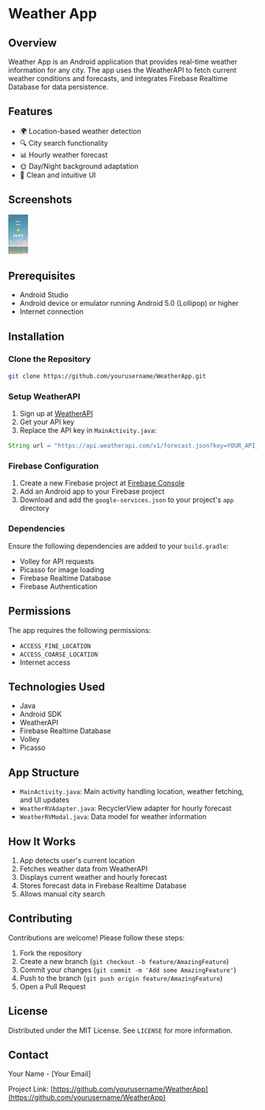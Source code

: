 # Weather App

## Overview
Weather App is an Android application that provides real-time weather information for any city. The app uses the WeatherAPI to fetch current weather conditions and forecasts, and integrates Firebase Realtime Database for data persistence.

## Features
- 🌍 Location-based weather detection
- 🔍 City search functionality
- 📊 Hourly weather forecast
- 🌞 Day/Night background adaptation
- 📱 Clean and intuitive UI

## Screenshots
![Main Screen](ScreenShot/screen_1.png)

## Prerequisites
- Android Studio
- Android device or emulator running Android 5.0 (Lollipop) or higher
- Internet connection

## Installation

### Clone the Repository
```bash
git clone https://github.com/yourusername/WeatherApp.git
```

### Setup WeatherAPI
1. Sign up at [WeatherAPI](https://www.weatherapi.com/)
2. Get your API key
3. Replace the API key in `MainActivity.java`:
```java
String url = "https://api.weatherapi.com/v1/forecast.json?key=YOUR_API_KEY&q=" + cityName + "&days=1&aqi=no&alerts=no";
```

### Firebase Configuration
1. Create a new Firebase project at [Firebase Console](https://console.firebase.google.com/)
2. Add an Android app to your Firebase project
3. Download and add the `google-services.json` to your project's `app` directory

### Dependencies
Ensure the following dependencies are added to your `build.gradle`:
- Volley for API requests
- Picasso for image loading
- Firebase Realtime Database
- Firebase Authentication

## Permissions
The app requires the following permissions:
- `ACCESS_FINE_LOCATION`
- `ACCESS_COARSE_LOCATION`
- Internet access

## Technologies Used
- Java
- Android SDK
- WeatherAPI
- Firebase Realtime Database
- Volley
- Picasso

## App Structure
- `MainActivity.java`: Main activity handling location, weather fetching, and UI updates
- `WeatherRVAdapter.java`: RecyclerView adapter for hourly forecast
- `WeatherRVModal.java`: Data model for weather information

## How It Works
1. App detects user's current location
2. Fetches weather data from WeatherAPI
3. Displays current weather and hourly forecast
4. Stores forecast data in Firebase Realtime Database
5. Allows manual city search

## Contributing
Contributions are welcome! Please follow these steps:
1. Fork the repository
2. Create a new branch (`git checkout -b feature/AmazingFeature`)
3. Commit your changes (`git commit -m 'Add some AmazingFeature'`)
4. Push to the branch (`git push origin feature/AmazingFeature`)
5. Open a Pull Request

## License
Distributed under the MIT License. See `LICENSE` for more information.

## Contact
Your Name - [Your Email]

Project Link: [https://github.com/yourusername/WeatherApp](https://github.com/yourusername/WeatherApp)
